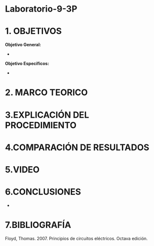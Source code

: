 # Laboratorio-9-3P

# 1. OBJETIVOS 

**Objetivo General:**

* 

**Objetivo Específicos:**

* 

# 2. MARCO TEORICO 


# 3.EXPLICACIÓN DEL PROCEDIMIENTO 



# 4.COMPARACIÓN DE RESULTADOS



# 5.VIDEO



# 6.CONCLUSIONES

* 

# 7.BIBLIOGRAFÍA

Floyd, Thomas. 2007. Principios de circuitos eléctricos. Octava edición.
